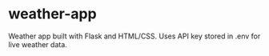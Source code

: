 # weather-app
Weather app built with Flask and HTML/CSS. Uses API key stored in .env for live weather data.
